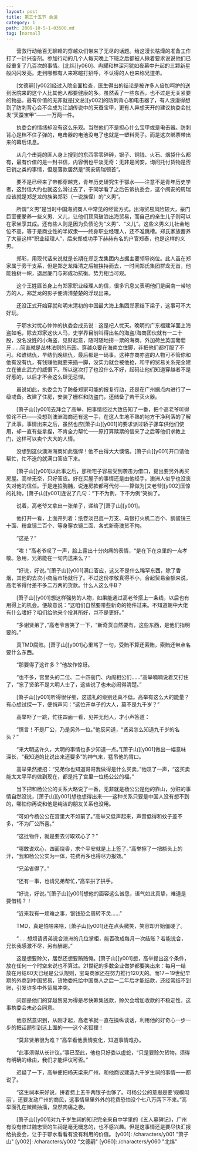 ```yaml
---
layout: post
title: 第三十五节 余波
category: 1
path: 2009-10-5-1-03500.md
tag: [normal]
---
```


　　营救行动给百无聊赖的穿越众们带来了无尽的话题。给这漫长枯燥的准备工作打了一针兴奋剂。参加行动的几个人每天晚上下班之后都被人揪着要求说说他们已经重复了几百次的事情。[北炜][y060]、冉耀和林深河犹如夜幕中升起的三颗新星般闪闪发亮。走到哪都有人来寒暄打招呼，不认得的人也来称兄道弟。

　　[文德嗣][y002]经过入院全面检查，医生得出的结论是被许多人倍加呵护的送到医院来的这个人比其他人都要健康的多。虽然丢了一些东西，也不过是无关紧要的物品。最有价值的无非就是[文总][y002]的防刺背心和电击器了，有人浪漫得想到了防刺背心会不会成为江湖传说中的天蚕宝甲，更有人异想天开的建议执委会批发“天蚕宝甲”——一万两一件。

　　执委会的情绪却没有这么乐观。当然他们不是担心什么宝甲或是电击器。防刺背心是档不住子弹的，电击器的电池没电了也就是一塑料壳子。而是这次绑票带出来的幕后讯息。

　　从几个击毙的匪人身上搜到的东西零零碎碎，银子、铜钱、火石、烟袋什么都有，最有价值的是一封书信，内容倒也平淡无奇：无非是问安，询问托付货物是否已销之类的事情，但是落款居然是“闽安周瑞顿首”。

　　要不是已经来了帝都穿越党，青年历史研究生于鄂水——注意不是青年历史学者，这封信大约也就这么滑过去了，于同学看了之后告诉执委会，这个闽安的周瑞应该就是郑芝龙的族弟郑彩（一说族侄）的“义男”。

　　所谓“义男”是当时中国海贸商人中常见的经营方式。出海贸易风险较大，豪门巨室便豢养一些义男、义儿，让他们顶风破浪出海贸易，而自己的亲生儿子则可以在家坐享其成。还有些人则是因为负债沦为“义男”、“义儿”。这些义男义儿社会地位不高，等于是商业性的半奴隶——终身职业经理人，还不准跳槽。郑氏家族蓄养了大量这样“职业经理人”，后来郑成功手下赫赫有名的户官郑泰，也是这样的义男。

　　郑彩，用现代话来说就是长期在郑芝龙集团内占据主要领导岗位。此人虽在郑家属于旁干支系，但是郑芝龙降清之后被挟持而去，一时间郑氏集团群龙无首，他能独树一帜，退居厦门与郑成功抗衡。势力相当可观。

　　这个王姓匪首身上有郑家职业经理人的信，很多讯息又表明他们是闽南一带地方的人，郑芝龙的影子便清清楚楚的浮现出来。

　　还没正式开始穿就和明末清初的中国最大海上集团郑家结下梁子，这事可不大好玩。

　　于鄂水对忧心忡忡的执委会成员说：这是杞人忧天。晚明的广东福建洋面上海盗如毛，除去郑家这伙人马，史学界目前叫得出名的海盗/海商团伙就有一二十股，没名没姓的小海盗，见财起意，随时随地捞一票的海商，外加荷兰英国葡萄牙……简直就是丛林法则的乐园。穿越众要在海南立住脚，非把他们都打服了不可。和谁结仇，早结仇晚结仇，最后都是一码事。这种亦商亦盗的人物可不管你和他有没有仇，有钱赚他就要来插一脚，没实力就会被他抢，和平的贸易关系完全建立在彼此武力的威慑下。所以这次打了也没什么不好，起码让他们知道穿越者不是好惹的，以后才不会这么肆无忌惮。

　　虽说如此，执委会为了防备郑家可能的报复行动，还是在广州据点内进行了一级戒备。改建了住房，安装了栅栏和防盗门，还储备了若干灭火器。

　　[萧子山][y001]去拜会了高举，把事情经过大致告知了一番，把个高老爷听得惊诧不已——没想到澳洲海商还有这一手，在这人生地不熟的地方干净利落的了解了此事。事情出来之后，虽然也应[萧子山][y001]的要求派过轿子骡车供他们使用，却一直有些拿捏，不肯全力帮忙——原打算赎票的信来了之后等他们求教上门，这样可以卖个大大的人情。

　　没想到这伙澳洲海商如此强悍！他不由得大大懊恼。[萧子山][y001]开口请他帮忙，忙不迭的就满口答应下来。

　　[萧子山][y001]以此事之后，那所宅子容易受到袭击为借口，提出要另外再买房屋。高举无奈，只好答应。好在买屋子的事情还是由他经手，澳洲人似乎也没丧失对他的信任。于是连拍胸脯，说连房款都可代付——算做为[文老爷][y002]压惊的礼物，[萧子山][y001]连说了几句：“下不为例，下不为例”笑纳了。

　　说着，高老爷又拿出一张单子，递给了[萧子山][y001]。

　　他打开一看，上面开列着：纸卷淡巴菰一万支、乌银打火机二百个、鹅蛋镜三十面、粉盒镜二百个、等身穿衣镜二面、各式新奇澳货不拘。

　　“这是？”

　　“唉！”高老爷叹了一声，脸上露出十分肉痛的表情，“是在下在京里的一点孝敬。急用，兄弟能在一旬内送来么？”

　　“好说，好说。”[萧子山][y001]满口答应，这又不是什么稀罕东西，除了香烟，其他的去次小商品市场就行了。不过这份孝敬真得不小，合起贸易金额来说，高老爷得付差不多二万两的货款。什么人这么牛B？

　　[萧子山][y001]想这样强势的人物，如果能通过高老爷搭上一条线，以后也有用得上的机会。便故意说：“这咱们自然要带些新奇的物件过来。不知道朝中大佬有什么嗜好？咱们给他来个投其所好，岂不是更好。”

　　“多谢贤弟了，”高老爷苦笑了一下，“新奇货自然要有，这些东西，是他们指明要的。”

　　真TMD腐败。[萧子山][y001]心里骂了一句，受贿不算还索贿，索贿还带点名要什么东西。

　　“那要得了这许多？”他故作惊讶。

　　“也不多，宫里头的二位、二十四衙门、内阁相公们……”高举喃喃说着又打住了，“忘了贤弟不是大明人士了，这些说了也未必闹得清楚。”

　　[萧子山][y001]听得很仔细，这送礼的级别还真不低。高举有这么大的能量？有心想试探一下，便悄声问：“这位开单子的大人，莫不是九千岁？”

　　高举吓了一跳，忙往四面一看，见并无他人，才小声答道：

　　“慎言！不是厂公，乃是另外一位。”他反问道，“贤弟怎么知道九千岁的名头？”

　　“来大明这许久，大明的事情也多少知道一点。”[萧子山][y001]做出一幅意味深长，“我知道的比说出来还要多”的神气来，猛吊他的胃口。

　　高举果然接招：“兄弟你也知道哥哥我做得是什么买卖，”他叹了一声，“这买卖能太太平平的做到现在，都是托了宫里一位杨公公的福。”

　　当下把和杨公公的关系大略说了一番，无非就是杨公公是他的靠山，分赃的事情自然没说，[萧子山][y001]想也想得出来——这种关系只要是中国人没有想不到的，哪怕你再说和他是纯洁的朋友关系也没用。

　　“可如今杨公公在宫里大不如前了。”高举又低声起来，声音低得和蚊子差不多，“不为厂公所喜。”

　　“这批物件，就是要去讨取欢心了？”

　　“哪敢说欢心，四面烧香，求个平安就是上上签了。”高举擦了一把额头上的汗，“我和杨公公实为一体，花费再多也得尽力报效。”

　　“兄弟省得了。”

　　“还有一事，也请兄弟帮忙，”高举拱了拱手。

　　“好说，好说。”[萧子山][y001]想他的面容这么诚恳，语气如此真挚，难道是要借钱？！

　　“近来我有一烦难之事，银钱恐会周转不灵……”

　　TMD，真是怕啥来啥，[萧子山][y001]还在点头微笑，笑容却开始僵硬了。

　　“……想烦请贤弟说合澳洲的几位掌柜，能否改成每月一次结账？若能说合，兄长我感激不尽，另有酬谢。”

　　这是想要赊欠，居然还想要贿赂俺。[萧子山][y001]想，高举提出这个条件，放在任何一个时空来说也不算过。21世纪的多数企业做梦都要笑出来：每月一结放在月结60天已经是公认规则，宝岛商家还在努力推行120天的。而17－19世纪早期的外商到中国贸易，货物委托给中国商人之后一二年后才能结款，还经常结不到账，引发许多中外贸易冲突。

　　问题是他们的穿越贸易为得是尽快筹集钱款，赊欠会增加收款的不稳定性，这事执委会未必会同意。

　　他忽然意识到，从刚才起，高老爷就一直在操纵谈话，利用他的好奇心一步一步的把话题引到这上面的——这个老狐狸！

　　“莫非贤弟很为难？”高举看他表情变化，知道事情难办。

　　“此事须得从长计议。”事已至此，他也只好委以虚蛇，“只是要赊欠货物，须得有明确的缘由，我们才能评议可否。”

　　迟疑了一下，高举便把杨天梁来广州，和他商议建造九千岁生祠的事情一一都说了。

　　“这生祠本来好说，拼着费上五千两银子也够了。可杨公公的意思是要‘规模闳丽’，还要发动广州的商民，这事情里里外外的花费恐怕没个七八万两下不来。”高举面孔在微微抽搐，显然肉痛之极。

　　[萧子山][y001]对九千岁生祠的知识完全来自中学里的《五人墓碑记》，广州有没有修过魏忠贤的生祠是毫无概念的，也不感兴趣。但是这事情还是要尽快汇报给执委会，让于于鄂水看看有没有利用的价值。
[y001]: /characters/y001 "萧子山"
[y002]: /characters/y002 "文德嗣"
[y060]: /characters/y060 "北炜"
